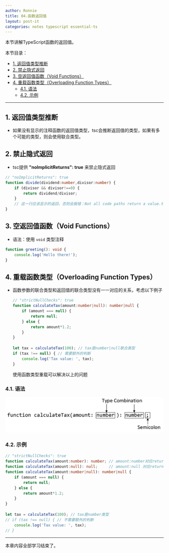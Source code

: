 ```yaml
---
author: Ronnie
title: 04.函数返回值
layout: post-it
categories: notes typescript essential-ts
---
```


<!-- # 函数返回值 -->
本节讲解TypeScript函数的返回值。

本节目录：
<!-- TOC -->

- [1. 返回值类型推断](#1-返回值类型推断)
- [2. 禁止隐式返回](#2-禁止隐式返回)
- [3. 空返回值函数（Void Functions）](#3-空返回值函数void-functions)
- [4. 重载函数类型（Overloading Function Types）](#4-重载函数类型overloading-function-types)
    - [4.1. 语法](#41-语法)
    - [4.2. 示例](#42-示例)

<!-- /TOC -->

---

## 1. 返回值类型推断
- 如果没有显示的注释函数的返回值类型，tsc会推断返回值的类型，如果有多个可能的类型，则会使用联合类型。

## 2. 禁止隐式返回
- tsc提供 **"noImplicitReturns": true** 来禁止隐式返回

```typescript
// "noImplicitReturns": true
function divide(dividend:number,divisor:number) {
    if (divisor && divisor!==0) {
        return dividend/divisor;
    }
    // 这一行应该显示的返回，否则会报错：Not all code paths return a value.ts(7030)
}
```

## 3. 空返回值函数（Void Functions）
- 语法：使用 `void` 类型注释

```typescript
function greeting(): void {
    console.log('Hello there!');
}
```

## 4. 重载函数类型（Overloading Function Types）
- 函数参数的联合类型和返回值的联合类型没有一一对应的关系，考虑以下例子

    ```typescript
    // "strictNullChecks": true
    function calculateTax(amount:number|null): number|null {
        if (amount === null) {
            return null;
        } else {
            return amount*1.2;
        }
    }

    let tax = calculateTax(100); // tax是number|null联合类型
    if (tax !== null) { // 需要额外的判断
        console.log('Tax value: ', tax);
    }
    ```

  使用函数类型重载可以解决以上的问题

### 4.1. 语法

![overriding_function_type](/assets/images/TypeScript学习笔记/Essential-TypeScript//overriding_function_type.png)

### 4.2. 示例

```typescript
// "strictNullChecks": true
function calculateTax(amount:number): number; // amount:number对应return number
function calculateTax(amount:null): null;     // amount:null 对应return null
function calculateTax(amount:number|null): number|null {
    if (amount === null) {
        return null;
    } else {
        return amount*1.2;
    }
}

let tax = calculateTax(100); // tax是number类型
// if (tax !== null) { // 不需要额外的判断
    console.log('Tax value: ', tax);
// }
```

---

本章内容全部学习结束了。